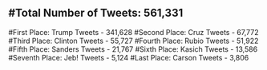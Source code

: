 #Total Number of Tweets: 561,331 
---
#First Place: Trump Tweets - 341,628
#Second Place: Cruz Tweets - 67,772
#Third Place: Clinton Tweets - 55,727
#Fourth Place: Rubio Tweets - 51,922
#Fifth Place: Sanders Tweets - 21,767
#Sixth Place: Kasich Tweets - 13,586
#Seventh Place: Jeb! Tweets - 5,124
#Last Place: Carson Tweets - 3,806
